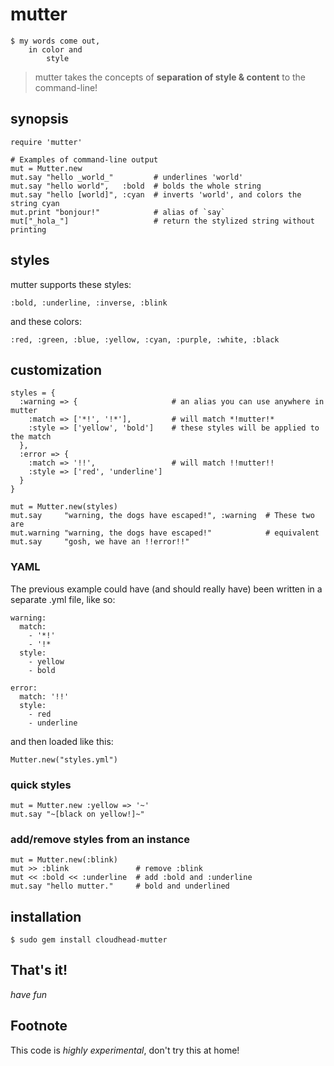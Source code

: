 mutter
======

    $ my words come out, 
        in color and
            style

> mutter takes the concepts of **separation of style & content** to the command-line!

synopsis
--------
    
    require 'mutter'
    
    # Examples of command-line output
    mut = Mutter.new
    mut.say "hello _world_"         # underlines 'world'
    mut.say "hello world",   :bold  # bolds the whole string
    mut.say "hello [world]", :cyan  # inverts 'world', and colors the string cyan
    mut.print "bonjour!"            # alias of `say`
    mut["_hola_"]                   # return the stylized string without printing

styles
------
mutter supports these styles:

    :bold, :underline, :inverse, :blink

and these colors:

    :red, :green, :blue, :yellow, :cyan, :purple, :white, :black

customization
-------------

    styles = {
      :warning => {                     # an alias you can use anywhere in mutter
        :match => ['*!', '!*'],         # will match *!mutter!*
        :style => ['yellow', 'bold']    # these styles will be applied to the match
      },
      :error => {
        :match => '!!',                 # will match !!mutter!!
        :style => ['red', 'underline']
      }
    }
    
    mut = Mutter.new(styles)
    mut.say     "warning, the dogs have escaped!", :warning  # These two are
    mut.warning "warning, the dogs have escaped!"            # equivalent
    mut.say     "gosh, we have an !!error!!"

### YAML
    
The previous example could have (and should really have) been written in a separate .yml file, like so:
    
    warning:
      match: 
        - '*!'
        - '!*
      style:
        - yellow
        - bold

    error:
      match: '!!'
      style:
        - red
        - underline

and then loaded like this:

    Mutter.new("styles.yml")
    
### quick styles

    mut = Mutter.new :yellow => '~'
    mut.say "~[black on yellow!]~"
    
### add/remove styles from an instance

    mut = Mutter.new(:blink)
    mut >> :blink               # remove :blink
    mut << :bold << :underline  # add :bold and :underline
    mut.say "hello mutter."     # bold and underlined

installation
------------

    $ sudo gem install cloudhead-mutter
    
That's it!
----------

_have fun_

Footnote
--------

This code is _highly experimental_, don't try this at home!
